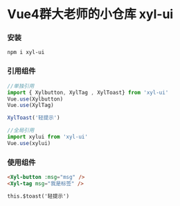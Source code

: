 # Vue4群大老师的小仓库 xyl-ui

### 安装

```shell
npm i xyl-ui
```
### 引用组件

```javascript
//单独引用
import { Xylbutton, XylTag , XylToast} from 'xyl-ui'
Vue.use(Xylbutton)
Vue.use(XylTag)

XylToast('轻提示')

//全局引用
import xylui from 'xyl-ui'
Vue.use(xylui)


```

### 使用组件

```html
<Xyl-button :msg="msg" />
<Xyl-tag msg="我是标签" />

this.$toast('轻提示')

```

